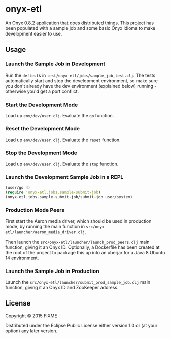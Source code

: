 # onyx-etl

An Onyx 0.8.2 application that does distributed things. This project has been populated with a sample job and some basic Onyx idioms to make development easier to use.

## Usage

### Launch the Sample Job in Development

Run the `deftest`s in `test/onyx-etl/jobs/sample_job_test.clj`. The tests automatically start and stop the development environment, so make sure you don't already have the dev environment (explained below) running - otherwise you'd get a port conflict.

### Start the Development Mode

Load up `env/dev/user.clj`. Evaluate the `go` function.

### Reset the Development Mode

Load up `env/dev/user.clj`. Evaluate the `reset` function.

### Stop the Development Mode

Load up `env/dev/user.clj`. Evaluate the `stop` function.

### Launch the Development Sample Job in a REPL

```clojure
(user/go 4)
(require 'onyx-etl.jobs.sample-submit-job)
(onyx-etl.jobs.sample-submit-job/submit-job user/system)
```

### Production Mode Peers

First start the Aeron media driver, which should be used in production mode, by running the main function in `src/onyx-etl/launcher/aeron_media_driver.clj`.

Then launch the `src/onyx-etl/launcher/launch_prod_peers.clj` main function, giving it an Onyx ID. Optionally, a Dockerfile has been created at the root of the project to package this up into an uberjar for a Java 8 Ubuntu 14 environment.


### Launch the Sample Job in Production

Launch the `src/onyx-etl/launcher/submit_prod_sample_job.clj` main function, giving it an Onyx ID and ZooKeeper address.

## License

Copyright © 2015 FIXME

Distributed under the Eclipse Public License either version 1.0 or (at
your option) any later version.
